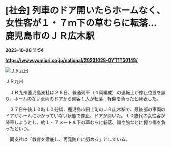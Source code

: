 # [社会] 列車のドア開いたらホームなく、女性客が１・７ｍ下の草むらに転落…鹿児島市のＪＲ広木駅

**2023-10-28 11:54**

**https://www.yomiuri.co.jp/national/20231028-OYT1T50148/**

[![ＪＲ九州](https://www.yomiuri.co.jp/media/2023/10/20231028-OYT1I50129-1.jpg)](https://www.yomiuri.co.jp/pluralphoto/20231028-OYT1I50129/)

ＪＲ九州

　ＪＲ九州鹿児島支社は２８日、普通列車（４両編成）の運転士が停止位置を誤り、ホームのない車両のドアから乗客１人が転落、軽傷を負ったと発表した。

　２７日午後１０時１０分頃、鹿児島市田上町のＪＲ広木駅で、最後部の車両のドアがホームにかかっていない状態で停止、ドアが開いた。１０歳代の女性客が降車しようとし、約１・７メートル下の草むらに転落、顔や腕などに擦り傷を負ったという。

　同支社は「教育を徹底し、再発防止に努める」としている。
